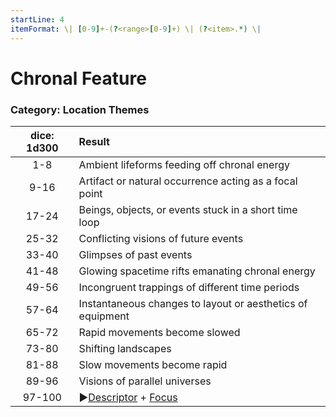 ```yaml
---
startLine: 4
itemFormat: \| [0-9]+-(?<range>[0-9]+) \| (?<item>.*) \|
---
```

# Chronal Feature
### Category: Location Themes

| dice: 1d300 | Result |
|:----:|:-------|
| 1-8 | Ambient lifeforms feeding off chronal energy |
| 9-16 | Artifact or natural occurrence acting as a focal point |
| 17-24 | Beings, objects, or events stuck in a short time loop |
| 25-32 | Conflicting visions of future events |
| 33-40 | Glimpses of past events |
| 41-48 | Glowing spacetime rifts emanating chronal energy |
| 49-56 | Incongruent trappings of different time periods |
| 57-64 | Instantaneous changes to layout or aesthetics of equipment |
| 65-72 | Rapid movements become slowed |
| 73-80 | Shifting landscapes |
| 81-88 | Slow movements become rapid |
| 89-96 | Visions of parallel universes |
| 97-100 | ▶[Descriptor](Core_Descriptor.md) + [Focus](Core_Focus.md) |